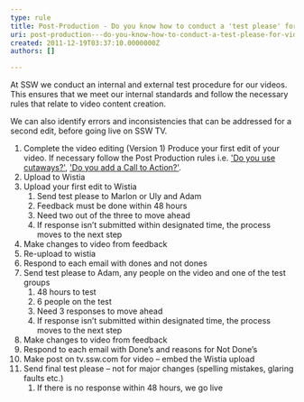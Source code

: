 ```yaml
---
type: rule
title: Post-Production - Do you know how to conduct a 'test please' for video?
uri: post-production---do-you-know-how-to-conduct-a-test-please-for-video
created: 2011-12-19T03:37:10.0000000Z
authors: []

---
```


 
​At SSW we conduct an internal and external test procedure for our videos. This ensures that we meet our internal standards and follow the necessary rules that relate to video content creation.

We can also identify errors and inconsistencies that can be addressed for a second edit, before going live on SSW TV.​
 

1. Complete the video editing (Version 1)
    Produce your first edit of your video. If necessary follow the Post Production rules i.e. ['Do you use cutaways?'](/DesignandPresentation/RulesToBetterVideoRecording/Pages/Do-you-use-cutaways.aspx), ['Do you add a Call to Action?'](/DesignandPresentation/RulesToBetterVideoRecording/Pages/Adding-a-call-to-action.aspx).
2. Upload to Wistia
3. Upload your first edit to Wistia
    1. Send test please to Marlon or Uly and Adam
    2. Feedback must be done within 48 hours
    3. Need two out of the three to move ahead
    4. If response isn’t submitted within designated time, the process moves to the next step
4. Make changes to video from feedback
5. Re-upload to wistia
6. Respond to each email with dones and not dones
7. Send test please to Adam, any people on the video and one of the test groups
    1. 48 hours to test
    2. 6 people on the test
    3. Need 3 responses to move ahead
    4. If response isn’t submitted within designated time, the process moves to the next step
8. Make changes to video from feedback
9. Respond to each email with Done’s and reasons for Not Done’s
10. Make post on tv.ssw.com for video – embed the Wistia upload
11. Send final test please – not for major changes (spelling mistakes, glaring faults etc.)
    1. If there is no response within 48 hours, we go live


